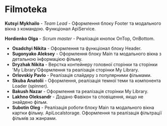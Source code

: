 # Filmoteka

**Kutsyi Mykhailo** - _Team Lead_ - Оформлення блоку Footer та модального вікна з командою.
Функціонал ApiService.

**Hordienko Olga** - _Scrum master_ - Реалізація кнопок OnTop, OnBottom.

- **Osadchyi Nikita** - Оформлення та функціонал блоку Header.
- **Sugonyako Aleksey** - Оформлення блоку Main та модального вікна з детальною інформацією фільму.
- **Dryzhak Nikita** - Верстка контейнеру головної сторінки та сторінки 'My Library'Оформлення та
  реалізація сторінки My Library.
- **Orlovskiy Pavlo** - Реалізація слайдеру з популярними фільмами.
- **Skuba Anatolii** - Оформлення, реалізація темної теми та компонента Loader (spinner).
- **Bakush Nazar** - Оформлення та реалізація сторінки My Library.
- **Lakhno Oleksandr** - Додано Фавікон та сповіщення, якщо не знайдено фільм.
- **Subotin Oleg** - Реалізація роботи блоку Main та модального вікна картки фільму.
  ApiLocalstorage. Оформлення та реалізація фільтрації фільмів за жанрами.
